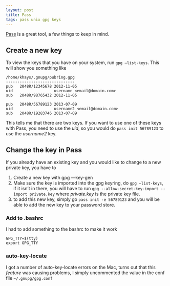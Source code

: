 ```yaml
---
layout: post
title: Pass
tags: pass unix gpg keys
---
```


[Pass](http://zx2c4.com/projects/password-store/) is a great tool, a few things to keep in mind.

## Create a new key

To view the keys that you have on your system, run `gpg —list-keys`. This will show you something like

    /home/khays/.gnupg/pubring.gpg
	------------------------------
	pub   2048R/12345678 2012-11-05
	uid                  username <email@domain.com>
	sub   2048R/98765432 2012-11-05
	
	pub   2048R/56789123 2013-07-09
	uid                  username2 <email@domain.com>
	sub   2048R/19283746 2013-07-09
	
This tells me that there are two keys. If you want to use one of these keys with Pass, you need to use the *uid*, so you would do `pass init 56789123` to use the *username2* key.

## Change the key in Pass

If you already have an existing key and you would like to change to a new private key, you have to

1. Create a new key with gpg —key-gen
2. Make sure the key is imported into the gpg keyring, do `gpg —list-keys`, if it isn’t in there, you will have to run `gpg --allow-secret-key-import --import private.key` where *private.key* is the private key file.
3. to add this new key, simply go `pass init -e 56789123` and you will be able to add the new key to your password store.

### Add to .bashrc

I had to add something to the bashrc to make it work

	GPG_TTY=$(tty)
	export GPG_TTY
	
### auto-key-locate

I got a number of auto-key-locate errors on the Mac, turns out that this *feature* was causing problems, I simply uncommented the value in the conf file `~/.gnupg/gpg.conf`
